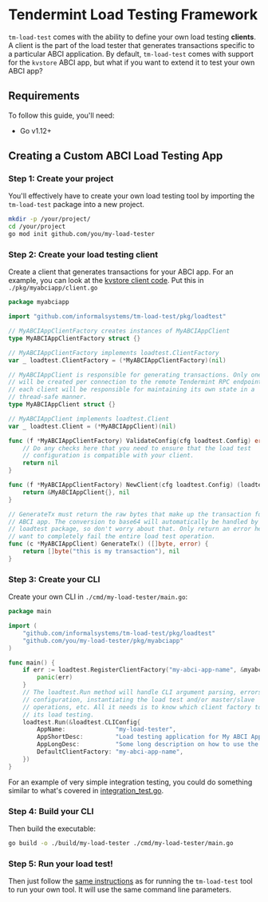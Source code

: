 # Tendermint Load Testing Framework

`tm-load-test` comes with the ability to define your own load testing
**clients**. A client is the part of the load tester that generates transactions
specific to a particular ABCI application. By default, `tm-load-test` comes with
support for the `kvstore` ABCI app, but what if you want to extend it to test
your own ABCI app?

## Requirements
To follow this guide, you'll need:

* Go v1.12+

## Creating a Custom ABCI Load Testing App

### Step 1: Create your project
You'll effectively have to create your own load testing tool by importing the
`tm-load-test` package into a new project.

```bash
mkdir -p /your/project/
cd /your/project
go mod init github.com/you/my-load-tester
```

### Step 2: Create your load testing client
Create a client that generates transactions for your ABCI app. For an example,
you can look at the [kvstore client code](./client_kvstore.go). Put this 
in `./pkg/myabciapp/client.go`

```go
package myabciapp

import "github.com/informalsystems/tm-load-test/pkg/loadtest"

// MyABCIAppClientFactory creates instances of MyABCIAppClient
type MyABCIAppClientFactory struct {}

// MyABCIAppClientFactory implements loadtest.ClientFactory
var _ loadtest.ClientFactory = (*MyABCIAppClientFactory)(nil)

// MyABCIAppClient is responsible for generating transactions. Only one client
// will be created per connection to the remote Tendermint RPC endpoint, and
// each client will be responsible for maintaining its own state in a
// thread-safe manner.
type MyABCIAppClient struct {}

// MyABCIAppClient implements loadtest.Client
var _ loadtest.Client = (*MyABCIAppClient)(nil)

func (f *MyABCIAppClientFactory) ValidateConfig(cfg loadtest.Config) error {
    // Do any checks here that you need to ensure that the load test 
    // configuration is compatible with your client.
    return nil
}

func (f *MyABCIAppClientFactory) NewClient(cfg loadtest.Config) (loadtest.Client, error) {
    return &MyABCIAppClient{}, nil
}

// GenerateTx must return the raw bytes that make up the transaction for your
// ABCI app. The conversion to base64 will automatically be handled by the 
// loadtest package, so don't worry about that. Only return an error here if you
// want to completely fail the entire load test operation.
func (c *MyABCIAppClient) GenerateTx() ([]byte, error) {
    return []byte("this is my transaction"), nil
}
```

### Step 3: Create your CLI
Create your own CLI in `./cmd/my-load-tester/main.go`:

```go
package main

import (
    "github.com/informalsystems/tm-load-test/pkg/loadtest"
    "github.com/you/my-load-tester/pkg/myabciapp"
)

func main() {
    if err := loadtest.RegisterClientFactory("my-abci-app-name", &myabciapp.MyABCIAppClientFactory{}); err != nil {
        panic(err)
    }
    // The loadtest.Run method will handle CLI argument parsing, errors, 
    // configuration, instantiating the load test and/or master/slave 
    // operations, etc. All it needs is to know which client factory to use for
    // its load testing.
    loadtest.Run(&loadtest.CLIConfig{
        AppName:              "my-load-tester",
        AppShortDesc:         "Load testing application for My ABCI App (TM)",
        AppLongDesc:          "Some long description on how to use the tool",
        DefaultClientFactory: "my-abci-app-name",
    })
}
```

For an example of very simple integration testing, you could do something 
similar to what's covered in [integration_test.go](./integration_test.go).

### Step 4: Build your CLI
Then build the executable:

```bash
go build -o ./build/my-load-tester ./cmd/my-load-tester/main.go
```

### Step 5: Run your load test!
Then just follow the [same instructions](../../README.md) as for running the
`tm-load-test` tool to run your own tool. It will use the same command line
parameters.

